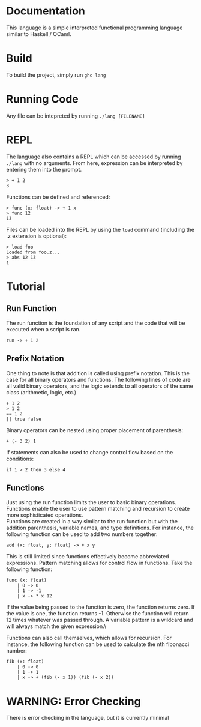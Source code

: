 # Documentation
This language is a simple interpreted functional programming language similar to Haskell / OCaml.

# Build
To build the project, simply run ```ghc lang```

# Running Code
Any file can be intepreted by running ```./lang [FILENAME]```

# REPL
The language also contains a REPL which can be accessed by running ```./lang``` with no arguments. From here, expression can be interpreted by entering them into the prompt.
```
> + 1 2
3
```
Functions can be defined and referenced:
```
> func (x: float) -> + 1 x
> func 12
13
```
Files can be loaded into the REPL by using the ```load``` command (including the .z extension is optional):
```
> load foo
Loaded from foo.z...
> abs 12 13
1
```

# Tutorial
## Run Function
The run function is the foundation of any script and the code that will be executed when a script is ran. 
```
run -> + 1 2
```

## Prefix Notation
One thing to note is that addition is called using prefix notation. This is the case for all binary operators and functions. The following lines of code are all valid binary operators, and the logic extends to all operators of the same class (arithmetic, logic, etc.)
```
+ 1 2
> 1 2
== 1 2
|| true false
```
Binary operators can be nested using proper placement of parenthesis:
```
+ (- 3 2) 1
```
If statements can also be used to change control flow based on the conditions:
```
if 1 > 2 then 3 else 4
````

## Functions
Just using the run function limits the user to basic binary operations. Functions enable the user to use pattern matching and recursion to create more sophisticated operations.\
Functions are created in a way similar to the run function but with the addition parenthesis, variable names, and type definitions. For instance, the following function can be used to add two numbers together:
```
add (x: float, y: float) -> + x y
```
This is still limited since functions effectively become abbreviated expressions. Pattern matching allows for control flow in functions. Take the following function:
```
func (x: float)
    | 0 -> 0
    | 1 -> -1
    | x -> * x 12
```
If the value being passed to the function is zero, the function returns zero. If the value is one, the function returns -1. Otherwise the function will return 12 times whatever was passed through. A variable pattern is a wildcard and will always match the given expression.\

Functions can also call themselves, which allows for recursion. For instance, the following function can be used to calculate the nth fibonacci number:
```
fib (x: float)
    | 0 -> 0
    | 1 -> 1
    | x -> + (fib (- x 1)) (fib (- x 2))
```

# WARNING: Error Checking
There is error checking in the language, but it is currently minimal